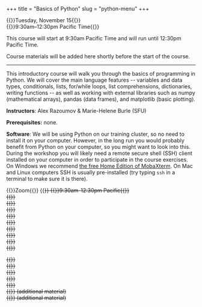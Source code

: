 +++
title = "Basics of Python"
slug = "python-menu"
+++

{{<cor>}}Tuesday, November 15{{</cor>}}\
{{<cgr>}}9:30am–12:30pm Pacific Time{{</cgr>}}

This course will start at 9:30am Pacific Time and will run until 12:30pm Pacific Time.

Course materials will be added here shortly before the start of the course.

---

This introductory course will walk you through the basics of programming in Python. We will cover the main language
features -- variables and data types, conditionals, lists, for/while loops, list comprehensions, dictionaries, writing
functions -- as well as working with external libraries such as numpy (mathematical arrays), pandas (data frames), and
matplotlib (basic plotting).

**Instructors**: Alex Razoumov & Marie-Helene Burle (SFU)

**Prerequisites:** none.

**Software**: We will be using Python on our training cluster, so no need to install it on your computer. However, in
  the long run you would probably benefit from Python on your computer, so you might want to look into this. During the
  workshop you will likely need a remote secure shell (SSH) client installed on your computer in order to participate in
  the course exercises. On Windows we recommend
  [the free Home Edition of MobaXterm](https://mobaxterm.mobatek.net/download.html). On Mac and Linux computers SSH is
  usually pre-installed (try typing `ssh` in a terminal to make sure it is there).

<!-- ~/training/softwareCarpentry/python04.md -->

<!-- {{<cor>}}Zoom{{</cor>}} {{<s>}} {{<cgr>}}Day 1 - 9:30am-12:30pm Pacific{{</cgr>}} \ -->
<!-- {{<nolinktitle>}}Setup and various ways to run Python{{</nolinktitle>}} \ -->
<!-- {{<nolinktitle>}}Variables and assignment, data types and type conversion{{</nolinktitle>}} \ -->
<!-- {{<nolinktitle>}}Built-in functions and help{{</nolinktitle>}} \ -->
<!-- {{<nolinktitle>}}Conditionals{{</nolinktitle>}} \ -->
<!-- {{<nolinktitle>}}Lists{{</nolinktitle>}} \ -->
<!-- {{<nolinktitle>}}Loops{{</nolinktitle>}} \ -->
<!-- {{<nolinktitle>}}Dictionaries{{</nolinktitle>}} \ -->
<!-- {{<nolinktitle>}}Writing functions{{</nolinktitle>}} \ -->
<!-- {{<nolinktitle>}}Variable scope and floating precision{{</nolinktitle>}} -->

{{<cor>}}Zoom{{</cor>}} {{<s>}} {{<cgr>}}9:30am-12:30pm Pacific{{</cgr>}} \
{{<linktitle url="../python/python-01-setup" text="Setup and various ways to run Python">}} \
{{<linktitle url="../python/python-02-variables" text="Variables and data types">}} \
{{<linktitle url="../python/python-03-builtin" text="Built-in functions and help">}} \
{{<linktitle url="../python/python-04-conditionals" text="Conditionals">}} \
{{<linktitle url="../python/python-05-lists" text="Lists">}} \
{{<linktitle url="../python/python-06-loops" text="Loops">}} \
{{<linktitle url="../python/python-07-dictionaries" text="Dictionaries">}} \
{{<linktitle url="../python/python-08-functions" text="Writing functions">}} \
{{<linktitle url="../python/python-09-scope" text="Variable scope and floating precision">}}

<!-- {{<cor>}}Zoom{{</cor>}} {{<s>}} {{<cgr>}}Day 2 - 9:30am-12:30pm Pacific{{</cgr>}} \ -->
<!-- {{<nolinktitle>}}Libraries, virtual environments and packaging{{</nolinktitle>}} \ -->
<!-- {{<nolinktitle>}}Numpy{{</nolinktitle>}} \ -->
<!-- {{<nolinktitle>}}Plotting with matplotlib{{</nolinktitle>}} \ -->
<!-- {{<nolinktitle>}}Pandas dataframes{{</nolinktitle>}} \ -->
<!-- {{<nolinktitle>}}Multidimensional labeled arrays and datasets with xarray{{</nolinktitle>}} \ -->
<!-- {{<nolinktitle>}}Running Python scripts from the command line{{</nolinktitle>}} \ -->
<!-- {{<nolinktitle>}}Basics of object-oriented programming in Python{{</nolinktitle>}} -->

{{<linktitle url="../python/python-10-libraries" text="Libraries, virtual environments and packaging">}} \
{{<linktitle url="../python/python-11-numpy" text="Numpy">}} \
{{<linktitle url="../python/python-12-matplotlib" text="Plotting with matplotlib">}} \
{{<linktitle url="../python/python-13-pandas" text="Pandas dataframes">}} \
{{<linktitle url="../python/python-14-xarray" text="Multidimensional labeled arrays and datasets with xarray">}} \
{{<linktitle url="../python/python-16-scripts" text="Running Python scripts from the command line">}} (additional material) \
{{<linktitle url="../python/python-17-objects" text="Basics of object-oriented programming in Python">}} (additional material)

<!-- {{<nolinktitle>}}Plotting with cartopy (additional material){{</nolinktitle>}} \ -->
<!-- {{<linktitle url="../python/python-15-cartopy" text="Plotting with cartopy">}} (additional material) \ -->
